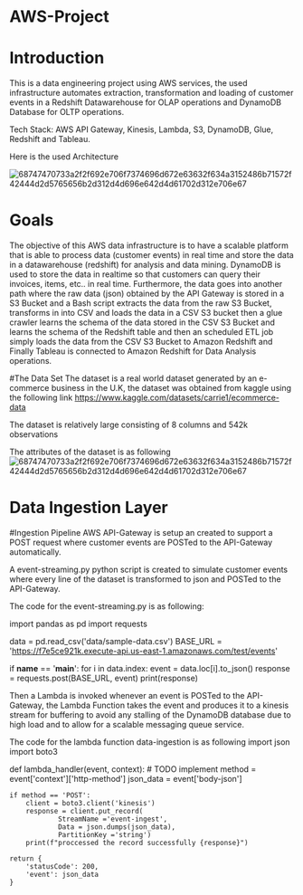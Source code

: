 # AWS-Project
# Introduction

This is a data engineering project using AWS services, the used infrastructure automates extraction, transformation and loading of customer events in a Redshift Datawarehouse for OLAP operations and DynamoDB Database for OLTP operations.

Tech Stack: AWS API Gateway, Kinesis, Lambda, S3, DynamoDB, Glue, Redshift and Tableau.

Here is the used Architecture

![68747470733a2f2f692e706f7374696d672e63632f634a3152486b71572f42444d2d5765656b2d312d4d696e642d4d61702d312e706e67](https://github.com/MohamedMagdyyyy/AWS-Project/assets/153362625/f26c6e45-beca-486e-bade-1c3b90ad35bb)

# Goals

The objective of this AWS data infrastructure is to have a scalable platform that is able to process data (customer events) in real time and store the data in a datawarehouse (redshift) for analysis and data mining. DynamoDB is used to store the data in realtime so that customers can query their invoices, items, etc.. in real time. Furthermore, the data goes into another path where the raw data (json) obtained by the API Gateway is stored in a S3 Bucket and a Bash script extracts the data from the raw S3 Bucket, transforms in into CSV and loads the data in a CSV S3 bucket then a glue crawler learns the schema of the data stored in the CSV S3 Bucket and learns the schema of the Redshift table and then an scheduled ETL job simply loads the data from the CSV S3 Bucket to Amazon Redshift and Finally Tableau is connected to Amazon Redshift for Data Analysis operations.

#The Data Set
The dataset is a real world dataset generated by an e-commerce business in the U.K, the dataset was obtained from kaggle using the following link https://www.kaggle.com/datasets/carrie1/ecommerce-data

The dataset is relatively large consisting of 8 columns and 542k observations

The attributes of the dataset is as following
![68747470733a2f2f692e706f7374696d672e63632f634a3152486b71572f42444d2d5765656b2d312d4d696e642d4d61702d312e706e67](https://github.com/MohamedMagdyyyy/AWS-Project/assets/153362625/4f9a2fff-2c92-47d5-9743-f737d6b9376b)


# Data Ingestion Layer
#Ingestion Pipeline
AWS API-Gateway is setup an created to support a POST request where customer events are POSTed to the API-Gateway automatically.

A event-streaming.py python script is created to simulate customer events where every line of the dataset is transformed to json and POSTed to the API-Gateway.

The code for the event-streaming.py is as following:

import pandas as pd
import requests

data = pd.read_csv('data/sample-data.csv')
BASE_URL = 'https://f7e5ce921k.execute-api.us-east-1.amazonaws.com/test/events'

if __name__ == '__main__':
    for i in data.index:
        event = data.loc[i].to_json()
        response = requests.post(BASE_URL, event)
        print(response)

Then a Lambda is invoked whenever an event is POSTed to the API-Gateway, the Lambda Function takes the event and produces it to a kinesis stream for buffering to avoid any stalling of the DynamoDB database due to high load and to allow for a scalable messaging queue service.

The code for the lambda function data-ingestion is as following
import json
import boto3

def lambda_handler(event, context):
    # TODO implement
    method = event['context']['http-method']
    json_data = event['body-json']
    
    if method == 'POST':
        client = boto3.client('kinesis')
        response = client.put_record(
                StreamName ='event-ingest',
                Data = json.dumps(json_data),
                PartitionKey ='string')
        print(f"proccessed the record successfully {response}")
    
    return {
        'statusCode': 200,
        'event': json_data
    }

        
